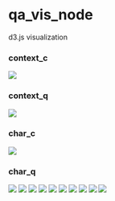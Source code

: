 # qa_vis_node
d3.js visualization

### context_c
![](/img/context_c.jpg)
### context_q
![](/img/context_q.jpg)
### char_c
![](/img/char_c.jpg)
### char_q
![](/img/char_q.jpg)
![](/img/word_c.jpg)
![](/img/word_q.jpg)
![](/img/highway_c.jpg)
![](/img/highway_q.jpg)
![](/img/loss.jpg)
![](/img/pos.jpg)
![](/img/attention.jpg)
![](/img/mainview.jpg)
![](/img/mainview2.jpg)
